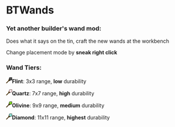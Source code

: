 # BTWands

### Yet another builder's wand mod:

Does what it says on the tin, craft the new wands at the workbench 

Change placement mode by **sneak right click**

### Wand Tiers:

![flintwand.png](src%2Fmain%2Fresources%2Fassets%2Fbtwands%2Fitem%2Fflintwand.png)**Flint**: 3x3 range, **low** durability

![quartzwand.png](src%2Fmain%2Fresources%2Fassets%2Fbtwands%2Fitem%2Fquartzwand.png)**Quartz**: 7x7 range, **high** durability

![olivinewand.png](src%2Fmain%2Fresources%2Fassets%2Fbtwands%2Fitem%2Folivinewand.png)**Olivine**: 9x9 range, **medium** durability

![diamondwand.png](src%2Fmain%2Fresources%2Fassets%2Fbtwands%2Fitem%2Fdiamondwand.png)**Diamond**: 11x11 range, **highest** durability
